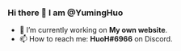 ### Hi there 👋 I am @YumingHuo

* 🔭 I’m currently working on **My own website**.
* 📫 How to reach me: **HuoH#6966** on Discord.

<!--
**YumingHuo/YumingHuo** is a ✨ _special_ ✨ repository because its `README.md` (this file) appears on your GitHub profile.

Here are some ideas to get you started:

- 🔭 I’m currently working on ...
- 🌱 I’m currently learning ...
- 👯 I’m looking to collaborate on ...
- 🤔 I’m looking for help with ...
- 💬 Ask me about ...
- 📫 How to reach me: ...
- 😄 Pronouns: ...
- ⚡ Fun fact: ...
-->
